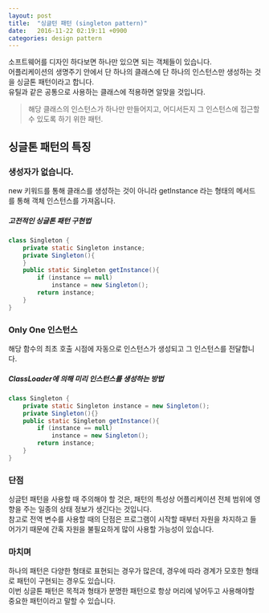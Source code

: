 ```yaml
---
layout: post
title:  "싱글턴 패턴 (singleton pattern)"
date:   2016-11-22 02:19:11 +0900
categories: design pattern
---
```


소프트웨어를 디자인 하다보면 하나만 있으면 되는 객체들이 있습니다.  
어플리케이션의 생명주기 안에서 단 하나의 클래스에 단 하나의 인스턴스만 생성하는 것을 싱글톤 패턴이라고 합니다.  
유틸과 같은 공통으로 사용하는 클래스에 적용하면 알맞을 것입니다.    
   
> 해당 클래스의 인스턴스가 하나만 만들어지고, 어디서든지 그 인스턴스에 접근할 수 있도록 하기 위한 패턴.

## 싱글톤 패턴의 특징

### 생성자가 없습니다.  
new 키워드를 통해 클래스를 생성하는 것이 아니라 getInstance 라는 형태의 메서드를 통해 객체 인스턴스를 가져옵니다.    

##### 고전적인 싱글톤 패턴 구현법
```java
class Singleton { 
    private static Singleton instance;
    private Singleton(){ 
    } 
    public static Singleton getInstance(){ 
        if (instance == null) 
            instance = new Singleton();  
        return instance; 
    } 
}
```

### Only One 인스턴스  
해당 함수의 최초 호출 시점에 자동으로 인스턴스가 생성되고 그 인스턴스를 전달합니다.

##### ClassLoader에 의해 미리 인스턴스를 생성하는 방법
```java
class Singleton { 
    private static Singleton instance = new Singleton(); 
    private Singleton(){} 
    public static Singleton getInstance(){ 
        if (instance == null) 
            instance = new Singleton(); 
        return instance; 
    } 
}
```

### 단점 
싱글턴 패턴을 사용할 때 주의해야 할 것은, 패턴의 특성상 어플리케이션 전체 범위에 영향을 주는 일종의 상태 정보가 생긴다는 것입니다.  
참고로 전역 변수를 사용할 때의 단점은 프로그램이 시작할 때부터 자원을 차지하고 들어가기 때문에 간혹 자원을 불필요하게 많이 사용할 가능성이 있습니다.

### 마치며
하나의 패턴은 다양한 형태로 표현되는 경우가 많은데, 경우에 따라 경계가 모호한 형태로 패턴이 구현되는 경우도 있습니다.  
이번 싱글톤 패턴은 목적과 형태가 분명한 패턴으로 항상 머리에 넣어두고 사용해야할 중요한 패턴이라고 말할 수 있습니다.   